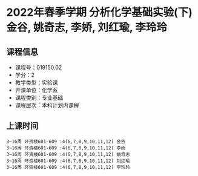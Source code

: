 # 2022年春季学期 分析化学基础实验(下) 金谷, 姚奇志, 李娇, 刘红瑜, 李玲玲






## 课程信息

- 课程号：019150.02
- 学分：2
- 教学类型：实验课
- 开课单位：化学系
- 课程类别：专业基础
- 课程层次：本科计划内课程

## 上课时间

```
3~16周 环资楼601-609 :4(6,7,8,9,10,11,12) 金谷
3~16周 环资楼601-609 :4(6,7,8,9,10,11,12) 李娇
3~16周 环资楼601-609 :4(6,7,8,9,10,11,12) 姚奇志
3~16周 环资楼601-609 :4(6,7,8,9,10,11,12) 刘红瑜
3~16周 环资楼601-609 :4(6,7,8,9,10,11,12) 李玲玲
```

